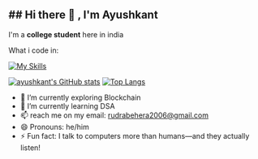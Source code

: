 <h2>## Hi there 👋 , I'm Ayushkant</h2>

<p>I'm a <b>college student</b> here in india</p>

What i code in:

[![My Skills](https://skillicons.dev/icons?i=js,html,css,nextjs,react,postgres,mongodb,rust,supabase,mongodb,nodejs,tensorflow,vite,express,py,fastapi,anaconda,sklearn&perline=6)](https://skillicons.dev)

[![ayushkant's GitHub stats](https://github-readme-stats.vercel.app/api?username=Graffian)](https://github.com/Graffian/github-readme-stats)
[![Top Langs](https://github-readme-stats.vercel.app/api/top-langs/?username=Graffian)](https://github.com/Graffian/github-readme-stats)


- 🔭 I’m currently exploring Blockchain 
- 🌱 I’m currently learning DSA
- 📫 reach me on my email: rudrabehera2006@gmail.com 
- 😄 Pronouns: he/him
- ⚡ Fun fact: I talk to computers more than humans—and they actually listen!
